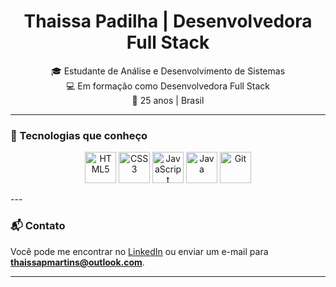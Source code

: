 <h1 align="center">Thaissa Padilha | Desenvolvedora Full Stack</h1>

<p align="center">
  🎓 Estudante de Análise e Desenvolvimento de Sistemas<br>
  💻 Em formação como Desenvolvedora Full Stack<br>
  📍 25 anos | Brasil
</p>

---

### 🚀 Tecnologias que conheço

<p align="center">
  <img src="https://cdn.jsdelivr.net/gh/devicons/devicon/icons/html5/html5-original.svg" height="50" alt="HTML5"/>
  <img src="https://cdn.jsdelivr.net/gh/devicons/devicon/icons/css3/css3-original.svg" height="50" alt="CSS3"/>
  <img src="https://cdn.jsdelivr.net/gh/devicons/devicon/icons/javascript/javascript-original.svg" height="50" alt="JavaScript"/>
  <img src="https://cdn.jsdelivr.net/gh/devicons/devicon/icons/java/java-original.svg" height="50" alt="Java"/>
  <img src="https://cdn.jsdelivr.net/gh/devicons/devicon/icons/git/git-original.svg" height="50" alt="Git"/>
</p>
---


### 📬 Contato

Você pode me encontrar no [LinkedIn](https://www.linkedin.com/in/thaissa-padilha/) ou enviar um e-mail para **thaissapmartins@outlook.com**.

---
